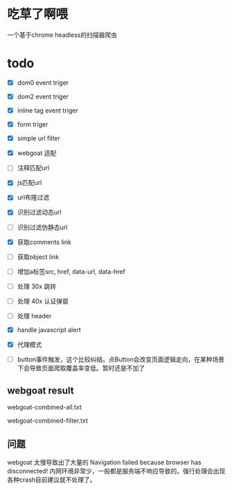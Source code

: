 # 吃草了啊喂

一个基于chrome headless的扫描器爬虫

# todo

- [x] dom0 event triger
- [x] dom2 event triger
- [x] inline tag event triger
- [x] form triger
- [x] simple url filter
- [x] webgoat 适配
- [ ] 注释匹配url
- [x] js匹配url
- [x] url布隆过滤
- [x] 识别过滤动态url
- [ ] 识别过滤伪静态url
- [x] 获取comments link
- [ ] 获取object link
- [ ] 增加a标签src, href, data-url, data-href
- [ ] 处理 30x 跳转
- [ ] 处理 40x 认证弹窗
- [ ] 处理 header
- [x] handle javascript alert
- [x] 代理模式
- [ ] button事件触发，这个比较纠结。点Button会改变页面逻辑走向，在某种场景下会导致页面爬取覆盖率变低。暂时还是不加了



## webgoat result

webgoat-combined-all.txt

webgoat-combined-filter.txt

## 问题

webgoat 太慢导致出了大量的 Navigation failed because browser has disconnected!
内网环境非常少，一般都是服务端不响应导致的。强行处理会出现各种crash目前建议就不处理了。
